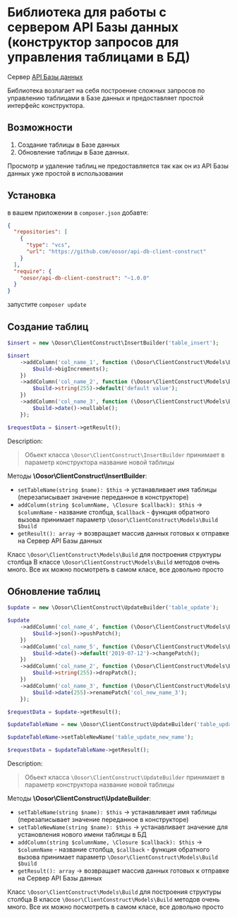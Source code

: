 # Библиотека для работы с сервером API Базы данных (конструктор запросов для управления таблицами в БД)

Сервер [API Базы данных](https://github.com/oosor/api-db)

Библиотека возлагает на себя построение сложных запросов по управлению таблицами в Базе данных и предоставляет
простой интерфейс конструктора.

## Возможности

1. Создание таблицы в Базе данных
2. Обновление таблицы в Базе данных.

Просмотр и удаление таблиц не предоставляется так как он из API Базы данных уже простой в использовании

## Установка 

в вашем приложении в `composer.json` добавте:
```json
{
  "repositories": [
    {
      "type": "vcs",
      "url": "https://github.com/oosor/api-db-client-construct"
    }
  ],
  "require": {
    "oosor/api-db-client-construct": "~1.0.0"
  }
}
```

запустите `composer update`

## Создание таблиц

```php
$insert = new \Oosor\ClientConstruct\InsertBuilder('table_insert');

$insert
    ->addColumn('col_name_1', function (\Oosor\ClientConstruct\Models\Build $build) {
        $build->bigIncrements();
    })
    ->addColumn('col_name_2', function (\Oosor\ClientConstruct\Models\Build $build) {
        $build->string(255)->default('default value');
    })
    ->addColumn('col_name_3', function (\Oosor\ClientConstruct\Models\Build $build) {
        $build->date()->nullable();
    });

$requestData = $insert->getResult();
```

Description:
> Обьект класса `\Oosor\ClientConstruct\InsertBuilder` принимает в параметр конструктора название новой таблицы

Методы **\Oosor\ClientConstruct\InsertBuilder**:
- `setTableName(string $name): $this` -> устанавливает имя таблицы (перезаписывает значение переданное в конструкторе)
- `addColumn(string $columnName, \Closure $callback): $this` -> `$columnName` - название столбца, `$callback` - функция обратного вызова
принимает параметр `\Oosor\ClientConstruct\Models\Build $build`
- `getResult(): array` -> возвращает массив данных готовых к отправке на Сервер API Базы данных

Класс `\Oosor\ClientConstruct\Models\Build` для построения структуры столбца
В классе `\Oosor\ClientConstruct\Models\Build` методов очень много. Все их можно посмотреть в самом класе,
все довольно просто


## Обновление таблиц

```php
$update = new \Oosor\ClientConstruct\UpdateBuilder('table_update');

$update
    ->addColumn('col_name_4', function (\Oosor\ClientConstruct\Models\Build $build) {
        $build->json()->pushPatch();
    })
    ->addColumn('col_name_5', function (\Oosor\ClientConstruct\Models\Build $build) {
        $build->date()->default('2019-07-12')->changePatch();
    })
    ->addColumn('col_name_2', function (\Oosor\ClientConstruct\Models\Build $build) {
        $build->string(255)->dropPatch();
    })
    ->addColumn('col_name_3', function (\Oosor\ClientConstruct\Models\Build $build) {
        $build->date(255)->renamePatch('col_new_name_3');
    });

$requestData = $update->getResult();
```

```php
$updateTableName = new \Oosor\ClientConstruct\UpdateBuilder('table_update_name');

$updateTableName->setTableNewName('table_update_new_name');

$requestData = $updateTableName->getResult();
```

Description:
> Обьект класса `\Oosor\ClientConstruct\UpdateBuilder` принимает в параметр конструктора название новой таблицы

Методы **\Oosor\ClientConstruct\UpdateBuilder**:
- `setTableName(string $name): $this` -> устанавливает имя таблицы (перезаписывает значение переданное в конструкторе)
- `setTableNewName(string $name): $this` -> устанавливает значение для установления нового имени таблицы в БД 
- `addColumn(string $columnName, \Closure $callback): $this` -> `$columnName` - название столбца, `$callback` - функция обратного вызова
принимает параметр `\Oosor\ClientConstruct\Models\Build $build`
- `getResult(): array` -> возвращает массив данных готовых к отправке на Сервер API Базы данных

Класс `\Oosor\ClientConstruct\Models\Build` для построения структуры столбца
В классе `\Oosor\ClientConstruct\Models\Build` методов очень много. Все их можно посмотреть в самом класе,
все довольно просто
